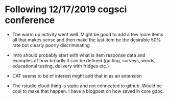 # Following 12/17/2019 cogsci conference

- The warm up activity went well. Might be good to add a few more items  all that makes sense and then make the last item be the desirable  50% rate but clearly poorly discriminating 

- Intro should probably start with what is item response data and examples of how broadly it can be defined (golfing, surveys, words, educational testing, delivery with fridges etc.)

- CAT seems to be of interest might add that in as an extension

- The rstudio cloud thing is static and not connected to github. Would be cool to make that happen. I have a blogpost on how saved in core gdoc. 